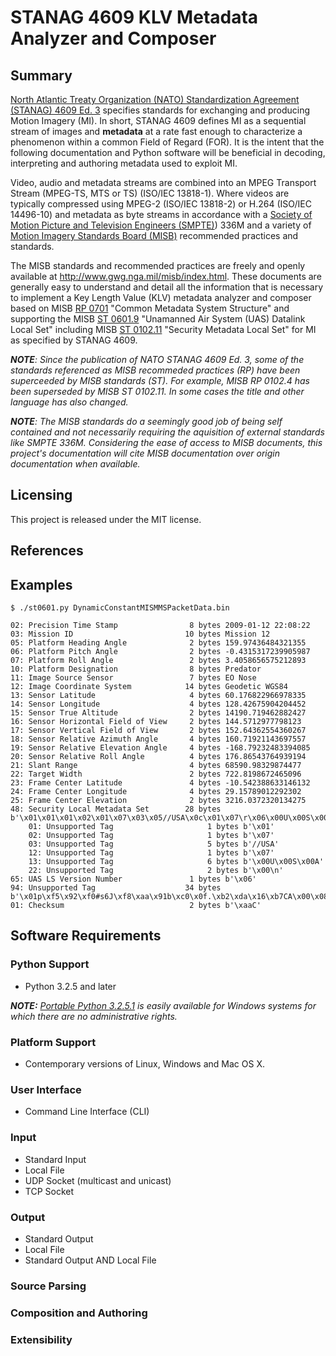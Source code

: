 # STANAG 4609 KLV Metadata Analyzer and Composer
## Summary
[North Atlantic Treaty Organization (NATO) Standardization Agreement (STANAG) 4609 Ed. 3](http://www.gwg.nga.mil/misb/docs/nato_docs/STANAG_4609_Ed3.pdf) specifies standards for exchanging and producing Motion Imagery (MI). In short, STANAG 4609 defines MI as a sequential stream of images and __metadata__ at a rate fast enough to characterize a phenomenon within a common Field of Regard (FOR). It is the intent that the following documentation and Python software will be beneficial in decoding, interpreting and authoring metadata used to exploit MI.

Video, audio and metadata streams are combined into an MPEG Transport Stream (MPEG-TS, MTS or TS) (ISO/IEC 13818-1). Where videos are typically compressed using MPEG-2 (ISO/IEC 13818-2) or H.264 (ISO/IEC 14496-10) and metadata as byte streams in accordance with a [Society of Motion Picture and Television Engineers (SMPTE)](https://www.smpte.org/)) 336M and a variety of [Motion Imagery Standards Board (MISB)](http://www.gwg.nga.mil/misb/) recommended practices and standards.

The MISB standards and recommended practices are freely and openly available at <http://www.gwg.nga.mil/misb/index.html>. These documents are generally easy to understand and detail all the information that is necessary to implement a Key Length Value (KLV) metadata analyzer and composer based on MISB [RP 0701](http://www.gwg.nga.mil/misb/docs/rp/RP0701.pdf) "Common Metadata System Structure" and supporting the MISB [ST 0601.9](http://www.gwg.nga.mil/misb/docs/standards/ST0601.9.pdf) "Unamanned Air System (UAS) Datalink Local Set" including MISB [ST 0102.11](http://www.gwg.nga.mil/misb/docs/standards/ST0102.11.pdf) "Security Metadata Local Set" for MI as specified by STANAG 4609.

_**NOTE**: Since the publication of NATO STANAG 4609 Ed. 3, some of the standards referenced as MISB recommeded practices (RP) have been superceeded by MISB standards (ST). For example, MISB RP 0102.4 has been superseded by MISB ST 0102.11. In some cases the title and other language has also changed._

_**NOTE**: The MISB standards do a seemingly good job of being self contained and not necessarily requiring the aquisition of external standards like SMPTE 336M. Considering the ease of access to MISB documents, this project's documentation will cite MISB documentation over origin documentation when available._

## Licensing
This project is released under the MIT license.

## References

## Examples
```
$ ./st0601.py DynamicConstantMISMMSPacketData.bin
```

```
02: Precision Time Stamp                8 bytes 2009-01-12 22:08:22
03: Mission ID                         10 bytes Mission 12
05: Platform Heading Angle              2 bytes 159.97436484321355
06: Platform Pitch Angle                2 bytes -0.4315317239905987
07: Platform Roll Angle                 2 bytes 3.4058656575212893
10: Platform Designation                8 bytes Predator
11: Image Source Sensor                 7 bytes EO Nose
12: Image Coordinate System            14 bytes Geodetic WGS84
13: Sensor Latitude                     4 bytes 60.176822966978335
14: Sensor Longitude                    4 bytes 128.42675904204452
15: Sensor True Altitude                2 bytes 14190.719462882427
16: Sensor Horizontal Field of View     2 bytes 144.5712977798123
17: Sensor Vertical Field of View       2 bytes 152.64362554360267
18: Sensor Relative Azimuth Angle       4 bytes 160.71921143697557
19: Sensor Relative Elevation Angle     4 bytes -168.79232483394085
20: Sensor Relative Roll Angle          4 bytes 176.86543764939194
21: Slant Range                         4 bytes 68590.98329874477
22: Target Width                        2 bytes 722.8198672465096
23: Frame Center Latitude               4 bytes -10.542388633146132
24: Frame Center Longitude              4 bytes 29.15789012292302
25: Frame Center Elevation              2 bytes 3216.0372320134275
48: Security Local Metadata Set        28 bytes b'\x01\x01\x01\x02\x01\x07\x03\x05//USA\x0c\x01\x07\r\x06\x00U\x00S\x00A\x16\x02\x00\n'
    01: Unsupported Tag                     1 bytes b'\x01'
    02: Unsupported Tag                     1 bytes b'\x07'
    03: Unsupported Tag                     5 bytes b'//USA'
    12: Unsupported Tag                     1 bytes b'\x07'
    13: Unsupported Tag                     6 bytes b'\x00U\x00S\x00A'
    22: Unsupported Tag                     2 bytes b'\x00\n'
65: UAS LS Version Number               1 bytes b'\x06'
94: Unsupported Tag                    34 bytes b'\x01p\xf5\x92\xf0#s6J\xf8\xaa\x91b\xc0\x0f.\xb2\xda\x16\xb7CA\x00\x08A\xa0\xbe6[Z\xb9j6E'
01: Checksum                            2 bytes b'\xaaC'
```

## Software Requirements

### Python Support
- Python 3.2.5 and later

_**NOTE:** [Portable Python 3.2.5.1](http://portablepython.com/wiki/PortablePython3.2.5.1/) is easily available for Windows systems for which there are no administrative rights._

### Platform Support
- Contemporary versions of Linux, Windows and Mac OS X.

### User Interface
- Command Line Interface (CLI)

### Input
- Standard Input
- Local File
- UDP Socket (multicast and unicast)
- TCP Socket

### Output
- Standard Output
- Local File
- Standard Output AND Local File

### Source Parsing

### Composition and Authoring

### Extensibility

